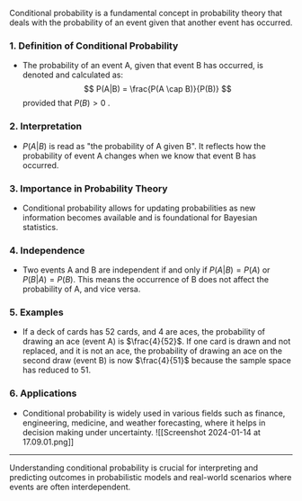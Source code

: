 

Conditional probability is a fundamental concept in probability theory that deals with the probability of an event given that another event has occurred.

### 1. **Definition of Conditional Probability**
- The probability of an event A, given that event B has occurred, is denoted and calculated as:
  $$ P(A|B) = \frac{P(A \cap B)}{P(B)} $$
  provided that $P(B) > 0$ .

### 2. **Interpretation**
- $P(A|B)$  is read as "the probability of A given B". It reflects how the probability of event A changes when we know that event B has occurred.

### 3. **Importance in Probability Theory**
- Conditional probability allows for updating probabilities as new information becomes available and is foundational for Bayesian statistics.

### 4. **Independence**
- Two events A and B are independent if and only if $P(A|B) = P(A)$ or $P(B|A) = P(B)$. This means the occurrence of B does not affect the probability of A, and vice versa.

### 5. **Examples**
- If a deck of cards has 52 cards, and 4 are aces, the probability of drawing an ace (event A) is $\frac{4}{52}$. If one card is drawn and not replaced, and it is not an ace, the probability of drawing an ace on the second draw (event B) is now $\frac{4}{51}$ because the sample space has reduced to 51.

### 6. **Applications**
- Conditional probability is widely used in various fields such as finance, engineering, medicine, and weather forecasting, where it helps in decision making under uncertainty.
![[Screenshot 2024-01-14 at 17.09.01.png]]
---

Understanding conditional probability is crucial for interpreting and predicting outcomes in probabilistic models and real-world scenarios where events are often interdependent.
